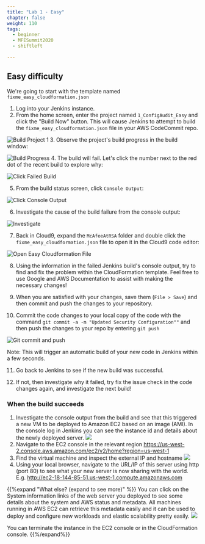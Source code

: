 ```yaml
---
title: "Lab 1 - Easy"
chapter: false
weight: 110
tags:
  - beginner
  - MFESummit2020
  - shiftleft
  
---
```

## Easy difficulty
We're going to start with the template named `fixme_easy_cloudformation.json`

1. Log into your Jenkins instance.
2. From the home screen, enter the project named `1_ConfigAudit_Easy` and click the "Build Now" button.  This will cause Jenkins to attempt to build the `fixme_easy_cloudformation.json` file in your AWS CodeCommit repo.

![Build Project 1](/images/mfe/buildproject1.png?classes=border,shadow)
3. Observe the project's build progress in the build window:

![Build Progress](/images/mfe/buildprogress.png?classes=border,shadow)
4.  The build will fail.  Let's click the number next to the red dot of the recent build to explore why:

![Click Failed Build](/images/mfe/clickfailedbuild.png?classes=border,shadow)

5.  From the build status screen, click `Console Output`:

![Click Console Output](/images/mfe/project1clickconsoleoutput.png?classes=border,shadow)

6.  Investigate the cause of the build failure from the console output:

![Investigate](/images/mfe/project1consoleoutput.png?classes=border,shadow)

7.  Back in Cloud9, expand the `McAfeeAtRSA` folder and double click the `fixme_easy_cloudformation.json` file to open it in the Cloud9 code editor:

![Open Easy Cloudformation File](/images/mfe/openeasycloudform.png?classes=border,shadow)

8.  Using the information in the failed Jenkins build's console output, try to find and fix the problem within the CloudFormation template.  Feel free to use Google and AWS Documentation to assist with making the necessary changes! 

9.  When you are satisfied with your changes, save them (`File > Save`) and then commit and push the changes to your repository.

10. Commit the code changes to your local copy of the code with the command ``git commit -a -m "Updated Security Configuration""`` and then push the changes to your repo by entering ``git push``

![Git commit and push](/images/mfe/gitcommitpush.png?classes=border,shadow)

Note: This will trigger an automatic build of your new code in Jenkins within a few seconds.

11. Go back to Jenkins to see if the new build was successful.

12. If not, then investigate why it failed, try fix the issue check in the code changes again, and investigate the next build!

### When the build succeeds
1.  Investigate the console output from the build and see that this triggered a new VM to be deployed to Amazon EC2 based on an image (AMI). In the console log in Jenkins you can see the instance id and details about the newly deployed server.
![](/images/mfe/goodbuild.png?classes=border,shadow)
2.  Navigate to the EC2 console in the relevant region 
https://us-west-2.console.aws.amazon.com/ec2/v2/home?region=us-west-1
3.  Find the virtual machine and inspect the external IP and hostname
![](/images/mfe/gethostname.png?classes=border,shadow)
4.  Using your local browser, navigate to the URL/IP of this server using http (port 80) to see what your new server is now sharing with the world. E.g. http://ec2-18-144-85-51.us-west-1.compute.amazonaws.com

{{%expand "What else? (expand to see more)" %}}
You can click on the System information links of the web server you deployed to see some details about the system and AWS status and metadata. All machines running in AWS EC2 can retrieve this metadata easily and it can be used to deploy and configure new workloads and elastic scalability pretty easily.
![](/images/mfe/workloadaddtlinfo.png?classes=border,shadow)

You can terminate the instance in the EC2 console or in the CloudFormation console. 
{{%/expand%}}

